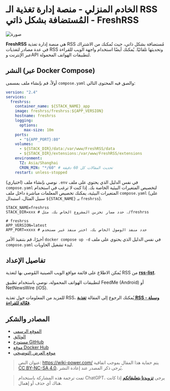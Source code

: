 # الخادم المنزلي - منصة إدارة تغذية الـ RSS المُستضافة بشكل ذاتي - FreshRSS

![صورة](https://media.wiki-power.com/img/202304102312005.png)

**FreshRSS** هي منصة إدارة تغذية RSS مُستضافة بشكل ذاتي، حيث تُمكنك من الاشتراك في عدة مصادر لتغذيات RSS وتحديثها تلقائيًا. يُمكنك أيضًا استخدام واجهة الويب للقراءة عبر الإنترنت وAPI لتطبيقات الهواتف المحمولة.

## النشر (عبر Docker Compose)

أولاً، قم بإنشاء ملف بمسمى `compose.yaml` والصق فيه المحتوى التالي:

```yaml title="compose.yaml"
version: "2.4"
services:
  freshrss:
    container_name: ${STACK_NAME}_app
    image: freshrss/freshrss:${APP_VERSION}
    hostname: freshrss
    logging:
      options:
        max-size: 10m
    ports:
      - "${APP_PORT}:80"
    volumes:
      - ${STACK_DIR}/data:/var/www/FreshRSS/data
      - ${STACK_DIR}/extensions:/var/www/FreshRSS/extensions
    environment:
      TZ: Asia/Shanghai
      CRON_MIN: "*/60" # تحديث المقالات كل 60 دقيقة
    restart: unless-stopped
```

(اختياري) نوصي بإنشاء ملف `.env` في نفس الدليل الذي يحتوي على ملف `compose.yaml` لتخصيص المتغيرات البيئية الخاصة بك. إذا كنت لا ترغب في استخدام المتغيرات البيئية، يمكنك تخصيص المعلمات مباشرة داخل ملف `compose.yaml` (على سبيل المثال، استبدال `${STACK_NAME}` بـ `freshrss`).

```dotenv title=".env"
STACK_NAME=freshrss
STACK_DIR=xxx # حدد مسار تخزين المشروع الخاص بك، مثل ./freshrss

# freshrss
APP_VERSION=latest
APP_PORT=xxxx # حدد منفذ الوصول الخاص بك، اختر منفذ غير مستخدم
```

أخيرًا، قم بتنفيذ الأمر `docker compose up -d` في نفس الدليل الذي يحتوي على ملف `compose.yaml` لبدء تشغيل الحاويات.

## تفاصيل الإعداد

يُمكن الاطلاع على قائمة مواقع الويب الصينية المُوصى بها لتغذية RSS من [**rss-list**](https://github.com/saveweb/rss-list).

لتطبيقات الهواتف المحمولة، نوصي باستخدام تطبيق FeedMe (Android) أو NetNewsWire (iOS).

للمزيد من المعلومات حول تغذية RSS، يُمكنك الرجوع إلى المقالة [**تغذية RSS - وسيلة فعّالة للقراءة**](https://wiki-power.com/RSS-%E9%AB%98%E6%95%88%E7%8E%87%E7%9A%84%E9%98%85%E8%AF%BB%E6%96%B9%E5%BC%8F/).

## المصادر والشكر

- [الموقع الرسمي](https://freshrss.org)
- [الوثائق](https://github.com/FreshRSS/FreshRSS/tree/edge/Docker#docker-compose)
- [مستودع GitHub](https://github.com/FreshRSS/FreshRSS)
- [موقع Docker Hub](https://hub.docker.com/r/freshrss/freshrss)
- [موقع العرض التوضيحي](https://demo.freshrss.org/i/?rid=64342708bf322)

> عنوان النص: <https://wiki-power.com/>
> يتم حماية هذا المقال بموجب اتفاقية [CC BY-NC-SA 4.0](https://creativecommons.org/licenses/by/4.0/deed.zh)، يُرجى ذكر المصدر عند إعادة النشر.

> تمت ترجمة هذه المشاركة باستخدام ChatGPT، يرجى [**تزويدنا بتعليقاتكم**](https://github.com/linyuxuanlin/Wiki_MkDocs/issues/new) إذا كانت هناك أي حذف أو إهمال.
